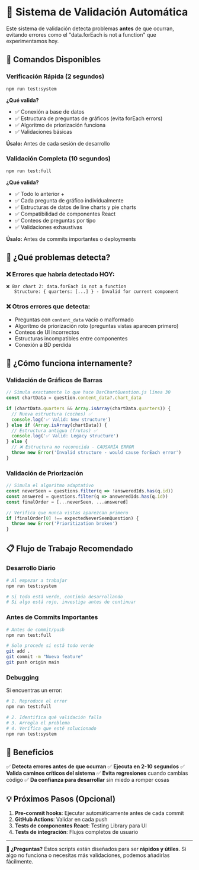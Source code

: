 # 🧪 Sistema de Validación Automática

Este sistema de validación detecta problemas **antes** de que ocurran, evitando errores como el "data.forEach is not a function" que experimentamos hoy.

## 🚀 Comandos Disponibles

### Verificación Rápida (2 segundos)
```bash
npm run test:system
```
**¿Qué valida?**
- ✅ Conexión a base de datos
- ✅ Estructura de preguntas de gráficos (evita forEach errors)  
- ✅ Algoritmo de priorización funciona
- ✅ Validaciones básicas

**Úsalo:** Antes de cada sesión de desarrollo

### Validación Completa (10 segundos)
```bash
npm run test:full
```
**¿Qué valida?**
- ✅ Todo lo anterior +
- ✅ Cada pregunta de gráfico individualmente
- ✅ Estructuras de datos de line charts y pie charts
- ✅ Compatibilidad de componentes React
- ✅ Conteos de preguntas por tipo
- ✅ Validaciones exhaustivas

**Úsalo:** Antes de commits importantes o deployments

## 🎯 ¿Qué problemas detecta?

### ❌ Errores que habría detectado HOY:
```
❌ Bar chart 2: data.forEach is not a function
   Structure: { quarters: [...] } - Invalid for current component
```

### ❌ Otros errores que detecta:
- Preguntas con `content_data` vacío o malformado
- Algoritmo de priorización roto (preguntas vistas aparecen primero)
- Conteos de UI incorrectos
- Estructuras incompatibles entre componentes
- Conexión a BD perdida

## 🔧 ¿Cómo funciona internamente?

### Validación de Gráficos de Barras
```javascript
// Simula exactamente lo que hace BarChartQuestion.js línea 30
const chartData = question.content_data?.chart_data

if (chartData.quarters && Array.isArray(chartData.quarters)) {
  // Nueva estructura (coches) ✅
  console.log('✅ Valid: New structure')
} else if (Array.isArray(chartData)) {
  // Estructura antigua (frutas) ✅  
  console.log('✅ Valid: Legacy structure')
} else {
  // ❌ Estructura no reconocida - CAUSARÍA ERROR
  throw new Error('Invalid structure - would cause forEach error')
}
```

### Validación de Priorización
```javascript
// Simula el algoritmo adaptativo
const neverSeen = questions.filter(q => !answeredIds.has(q.id))
const answered = questions.filter(q => answeredIds.has(q.id))
const finalOrder = [...neverSeen, ...answered]

// Verifica que nunca vistas aparezcan primero
if (finalOrder[0] !== expectedNeverSeenQuestion) {
  throw new Error('Prioritization broken')
}
```

## 📋 Flujo de Trabajo Recomendado

### Desarrollo Diario
```bash
# Al empezar a trabajar
npm run test:system

# Si todo está verde, continúa desarrollando
# Si algo está rojo, investiga antes de continuar
```

### Antes de Commits Importantes
```bash
# Antes de commit/push
npm run test:full

# Solo procede si está todo verde
git add .
git commit -m "Nueva feature"
git push origin main
```

### Debugging
Si encuentras un error:
```bash
# 1. Reproduce el error
npm run test:full

# 2. Identifica qué validación falla
# 3. Arregla el problema
# 4. Verifica que esté solucionado
npm run test:system
```

## 🎉 Beneficios

✅ **Detecta errores antes de que ocurran**
✅ **Ejecuta en 2-10 segundos** 
✅ **Valida caminos críticos del sistema**
✅ **Evita regresiones** cuando cambias código
✅ **Da confianza para desarrollar** sin miedo a romper cosas

## 💡 Próximos Pasos (Opcional)

1. **Pre-commit hooks**: Ejecutar automáticamente antes de cada commit
2. **GitHub Actions**: Validar en cada push
3. **Tests de componentes React**: Testing Library para UI
4. **Tests de integración**: Flujos completos de usuario

---

**💬 ¿Preguntas?** Estos scripts están diseñados para ser **rápidos y útiles**. Si algo no funciona o necesitas más validaciones, podemos añadirlas fácilmente.